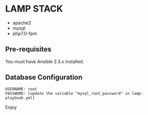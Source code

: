 LAMP STACK
=========
- apache2
- mysql
- php7.0-fpm

Pre-requisites
--------------
You must have Ansible 2.3.x installed.

Database Configuration
----------------------
    USERNAME: root
    PASSWORD: [update the variable "mysql_root_password" in lamp-playbook.yml]

Enjoy